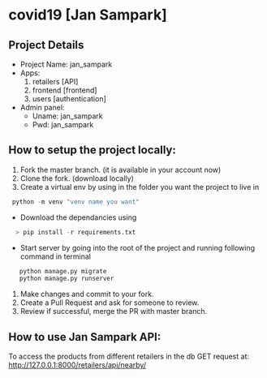# covid19 [Jan Sampark]

## Project Details

* Project Name: jan_sampark
* Apps:
  1. retailers [API]
  1. frontend [frontend]
  1. users [authentication]
* Admin panel:
  * Uname: jan_sampark
  * Pwd: jan_sampark

## How to setup the project locally:

1. Fork the master branch. (it is available in your account now)
1. Clone the fork. (download locally)
1. Create a virtual env by using in the folder you want the project to live in 
```python  
 python -m venv "venv name you want"
```
* Download the dependancies using 
```python
  > pip install -r requirements.txt
```
* Start server by going into the root of the project and running following command in terminal
```python
   python manage.py migrate
   python manage.py runserver
```
1. Make changes and commit to your fork.
1. Create a Pull Request and ask for someone to review.
1. Review if successful, merge the PR with master branch. 

## How to use Jan Sampark API:

To access the products from different retailers in the db GET request at:
http://127.0.0.1:8000/retailers/api/nearby/
